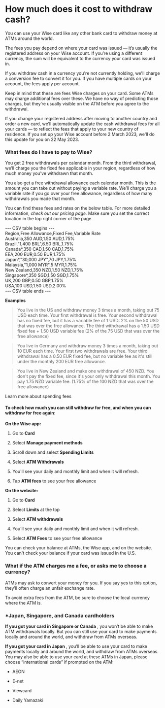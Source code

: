 # How much does it cost to withdraw cash?

You can use your Wise card like any other bank card to withdraw money at ATMs around the world. 

The fees you pay depend on where your card was issued — it’s usually the registered address on your Wise account. If you’re using a different currency, the sum will be equivalent to the currency your card was issued in.

If you withdraw cash in a currency you're not currently holding, we'll charge a conversion fee to convert it for you. If you have multiple cards on your account, the fees apply per account.

Keep in mind that these are fees Wise charges on your card. Some ATMs may charge additional fees over these. We have no way of predicting those charges, but they’re usually visible on the ATM before you agree to the withdrawal. 

If you change your registered address after moving to another country and order a new card, we’ll automatically update the cash withdrawal fees for all your cards — to reflect the fees that apply to your new country of residence. If you set up your Wise account before 2 March 2023, we'll do this update for you on 22 May 2023.

###  **What fees do I have to pay to Wise?**

You get 2 free withdrawals per calendar month. From the third withdrawal, we’ll charge you the fixed fee applicable in your region, regardless of how much money you've withdrawn that month.

You also get a free withdrawal allowance each calendar month. This is the amount you can take out without paying a variable rate. We’ll charge you a variable rate if you go over your free allowance, regardless of how many withdrawals you made that month. 

You can find these fees and rates on the below table. For more detailed information, _check out our pricing page._ Make sure you set the correct location in the top right corner of the page. 


--- CSV table begins ---  
Region,Free Allowance,Fixed Fee,Variable Rate  
Australia,350 AUD,1.50 AUD,1.75%  
Brazil,"1,400 BRL",6.50 BRL,1.75%  
Canada*,350 CAD,1.50 CAD,1.75%  
EEA,200 EUR,0.50 EUR,1.75%  
Japan*,"30,000 JPY",70 JPY,1.75%  
Malaysia,"1,000 MYR",5 MYR,1.75%  
New Zealand,350 NZD,1.50 NZD,1.75%  
Singapore*,350 SGD,1.50 SGD,1.75%  
UK,200 GBP,0.50 GBP,1.75%  
USA,100 USD,1.50 USD,2.00%  
--- CSV table ends ---  


 **Examples**

> You live in the US and withdraw money 3 times a month, taking out 75 USD each time. Your first withdrawal is free. Your second withdrawal has no fixed fee, but it has a variable fee of 1 USD: 2% on the 50 USD that was over the free allowance. The third withdrawal has a 1.50 USD fixed fee + 1.50 USD variable fee (2% of the 75 USD that was over the free allowance) 

> You live in Germany and withdraw money 3 times a month, taking out 10 EUR each time. Your first two withdrawals are free. Your third withdrawal has a 0.50 EUR fixed fee, but no variable fee as it's still under the monthly 200 EUR free allowance. 

> You live in New Zealand and make one withdrawal of 450 NZD. You don't pay the fixed fee, since it's your only withdrawal this month. You pay 1.75 NZD variable fee. (1.75% of the 100 NZD that was over the free allowance)

Learn more about spending fees

#### To check how much you can still withdraw for free, and when you can withdraw for free again:

 **On the Wise app:**

  1. Go to **Card**

  2. Select **Manage payment methods**

  3. Scroll down and select **Spending Limits**

  4. Select **ATM Withdrawals**

  5. You'll see your daily and monthly limit and when it will refresh. 

  6. Tap **ATM fees** to see your free allowance 




**On the website:**

  1. Go to **Card**

  2. Select **Limits** at the top

  3. Select **ATM withdrawals**

  4. You'll see your daily and monthly limit and when it will refresh. 

  5. Select **ATM Fees** to see your free allowance




You can check your balance at ATMs, the Wise app, and on the website. You can't check your balance if your card was issued in the U.S. 

### What if the ATM charges me a fee, or asks me to choose a currency?

ATMs may ask to convert your money for you. If you say yes to this option, they’ll often charge an unfair exchange rate. 

To avoid extra fees from the ATM, be sure to choose the local currency where the ATM is.

### *Japan, Singapore, and Canada cardholders

 **If you got your card in Singapore or Canada** , you won’t be able to make ATM withdrawals locally. But you can still use your card to make payments locally and around the world, and withdraw from ATMs overseas.

 **If you got your card in Japan** , you’ll be able to use your card to make payments locally and around the world, and withdraw from ATMs overseas. You may also be able to use your card at these ATMs in Japan, please choose “international cards” if prompted on the ATM:

  * AEON

  * E-net

  * Viewcard

  * Daily Yamazaki